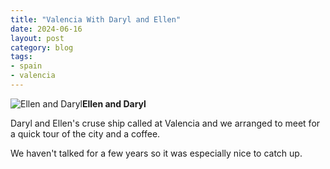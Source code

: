 ```yaml
---
title: "Valencia With Daryl and Ellen"
date: 2024-06-16
layout: post
category: blog
tags:
- spain
- valencia
---
```



 ![Ellen and Daryl](/images/2024/2024-06-16-valencia-with-daryl-and-ellen.jpg)**Ellen and Daryl**
<!--more-->
Daryl and Ellen's cruse ship called at Valencia and we arranged to meet for a quick tour of the city and a coffee.

We haven't talked for a few years so it was especially nice to catch up.

